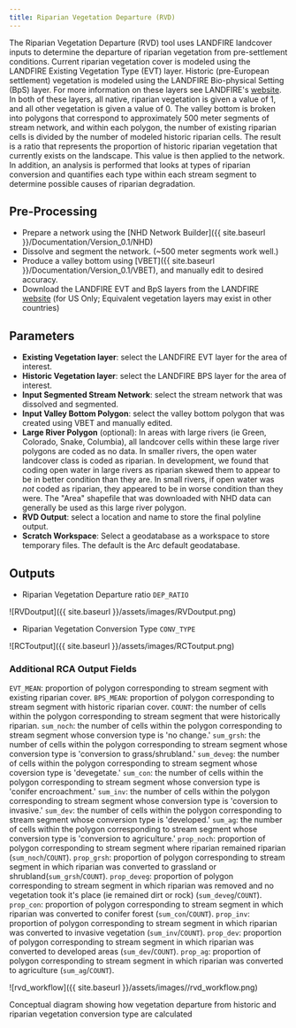 ```yaml
---
title: Riparian Vegetation Departure (RVD)
---
```


The Riparian Vegetation Departure (RVD) tool uses LANDFIRE landcover inputs to determine the departure of riparian vegetation from pre-settlement conditions. Current riparian vegetation cover is modeled using the LANDFIRE Existing Vegetation Type (EVT) layer. Historic (pre-European settlement) vegetation is modeled using the LANDFIRE Bio-physical Setting (BpS) layer. For more information on these layers see LANDFIRE's [website](http://landfire.gov/vegetation.php). In both of these layers, all native, riparian vegetation is given a value of 1, and all other vegetation is given a value of 0. The valley bottom is broken into polygons that correspond to approximately 500 meter segments of stream network, and within each polygon, the number of existing riparian cells is divided by the number of modeled historic riparian cells. The result is a ratio that represents the proportion of historic riparian vegetation that currently exists on the landscape. This value is then applied to the network. In addition, an analysis is performed that looks at types of riparian conversion and quantifies each type within each stream segment to determine possible causes of riparian degradation.

## Pre-Processing

- Prepare a network using the [NHD Network Builder]({{ site.baseurl }}/Documentation/Version_0.1/NHD)
- Dissolve and segment the network. (~500 meter segments work well.)
- Produce a valley bottom using [VBET]({{ site.baseurl }}/Documentation/Version_0.1/VBET), and manually edit to desired accuracy.
- Download the LANDFIRE EVT and BpS layers from the LANDFIRE [website](http://www.landfire.gov/) (for US Only; Equivalent vegetation layers may exist in other countries)

## Parameters

- **Existing Vegetation layer**: select the LANDFIRE EVT layer for the area of interest.
- **Historic Vegetation layer**: select the LANDFIRE BPS layer for the area of interest.
- **Input Segmented Stream Network**: select the stream network that was dissolved and segmented.
- **Input Valley Bottom Polygon**: select the valley bottom polygon that was created using VBET and manually edited.
- **Large River Polygon** (optional): In areas with large rivers (ie Green, Colorado, Snake, Columbia), all landcover cells within these large river polygons are coded as no data. In smaller rivers, the open water landcover class is coded as riparian. In development, we found that coding open water in large rivers as riparian skewed them to appear to be in better condition than they are. In small rivers, if open water was *not* coded as riparian, they appeared to be in worse condition than they were. The "Area" shapefile that was downloaded with NHD data can generally be used as this large river polygon.
- **RVD Output**: select a location and name to store the final polyline output.
- **Scratch Workspace**: Select a geodatabase as a workspace to store temporary files. The default is the Arc default geodatabase.

## Outputs

- Riparian Vegetation Departure ratio `DEP_RATIO`

![RVDoutput]({{ site.baseurl }}/assets/images/RVDoutput.png)

- Riparian Vegetation Conversion Type `CONV_TYPE`

![RCToutput]({{ site.baseurl }}/assets/images/RCToutput.png)

### Additional RCA Output Fields

`EVT_MEAN`: proportion of polygon corresponding to stream segment with existing riparian cover. `BPS_MEAN`: proportion of polygon corresponding to stream segment with historic riparian cover. `COUNT`: the number of cells within the polygon corresponding to stream segment that were historically riparian. `sum_noch`: the number of cells within the polygon corresponding to stream segment whose conversion type is 'no change.' `sum_grsh`: the number of cells within the polygon corresponding to stream segment whose conversion type is 'conversion to grass/shrubland.' `sum_deveg`: the number of cells within the polygon corresponding to stream segment whose coversion type is 'devegetate.' `sum_con`: the number of cells within the polygon corresponding to stream segment whose conversion type is 'conifer encroachment.' `sum_inv`: the number of cells within the polygon corresponding to stream segment whose conversion type is 'coversion to invasive.' `sum_dev`: the number of cells within the polygon corresponding to stream segment whose conversion type is 'developed.' `sum_ag`: the number of cells within the polygon corresponding to stream segment whose conversion type is 'conversion to agriculture.' `prop_noch`: proportion of polygon corresponding to stream segment where riparian remained riparian (`sum_noch`/`COUNT`). `prop_grsh`: proportion of polygon corresponding to stream segment in which riparian was converted to grassland or shrubland(`sum_grsh`/`COUNT`). `prop_deveg`: proportion of polygon corresponding to stream segment in which riparian was removed and no vegetation took it's place (ie remained dirt or rock) (`sum_deveg`/`COUNT`). `prop_con`: proportion of polygon corresponding to stream segment in which riparian was converted to conifer forest (`sum_con`/`COUNT`). `prop_inv`: proportion of polygon corresponding to stream segment in which riparian was converted to invasive vegetation (`sum_inv`/`COUNT`). `prop_dev`: proportion of polygon corresponding to stream segment in which riparian was converted to developed areas (`sum_dev`/`COUNT`). `prop_ag`: proportion of polygon corresponding to stream segment in which riparian was converted to agriculture (`sum_ag`/`COUNT`).

![rvd_workflow]({{ site.baseurl }}/assets/images//rvd_workflow.png)

Conceptual diagram showing how vegetation departure from historic and riparian vegetation conversion type are calculated